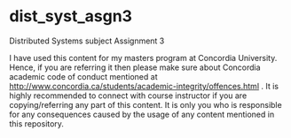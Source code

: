# dist_syst_asgn3
Distributed Systems subject Assignment 3



I have used this content for my masters program at Concordia University.
Hence, if you are referring it then please make sure about Concordia academic code of conduct mentioned at 
http://www.concordia.ca/students/academic-integrity/offences.html .
It is highly recommended to connect with course instructor if you are copying/referring any part of this content.
It is only you who is responsible for any consequences caused by the usage of any content mentioned in this repository.
